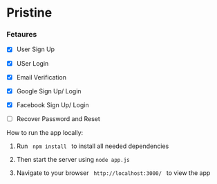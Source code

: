 # Pristine

### Fetaures
- [x] User Sign Up

- [x] USer Login

- [x] Email Verification

- [x] Google Sign Up/ Login

- [x] Facebook Sign Up/ Login

- [ ] Recover Password and Reset

How to run the app locally:

1. Run <code> npm install </code> to install all needed dependencies

1. Then start the server using `node app.js`

1. Navigate to your browser <code> http://localhost:3000/ </code> to view the app 
